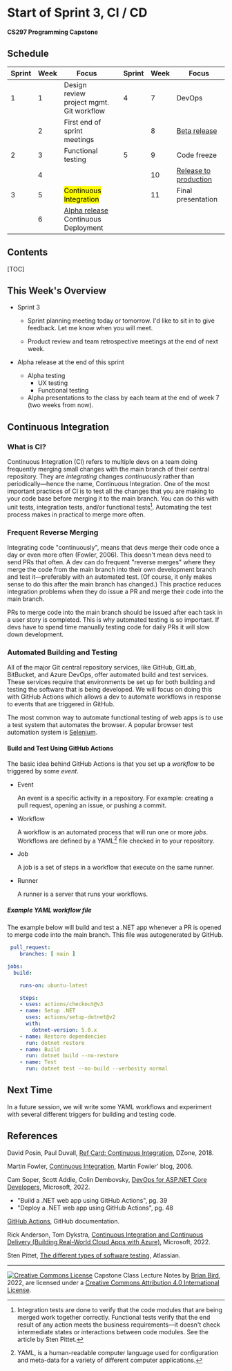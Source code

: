 <h1>Start of Sprint 3, CI / CD</h1>

**CS297 Programming Capstone**



<h2>Schedule</h2>

| Sprint | Week | Focus                                              |      | Sprint | Week | Focus                        |
| ------ | ---- | -------------------------------------------------- | ---- | ------ | ---- | ---------------------------- |
| 1      | 1    | Design review<br />project mgmt.<br />Git workflow |      | 4      | 7    | DevOps                       |
|        | 2    | First end of sprint meetings                       |      |        | 8    | <u>Beta release</u>          |
| 2      | 3    | Functional testing                                 |      | 5      | 9    | Code freeze                  |
|        | 4    |                                                    |      |        | 10   | <u>Release to production</u> |
| 3      | 5    | <mark>Continuous Integration</mark>                |      |        | 11   | Final presentation           |
|        | 6    | <u>Alpha release</u><br />Continuous Deployment    |      |        |      |                              |



<h2>Contents</h2>

[TOC]

## This Week's Overview

- Sprint 3

  - Sprint planning meeting today or tomorrow. I'd like to sit in to give feedback. Let me know when you will meet.

  - Product review and team retrospective meetings at the end of next week.

- Alpha release at the end of this sprint

  - Alpha testing
    - UX testing
    - Functional testing
  - Alpha presentations to the class by each team at the end of week 7 (two weeks from now).



## Continuous Integration

### What is CI?

Continuous Integration (CI) refers to multiple devs on a team doing frequently merging small changes with the main branch of their central repository. They are *integrating* changes *continuously* rather than periodically&mdash;hence the name, Continuous Integration.  One of the most important practices of CI is to test all the changes that you are making to your code base before merging it to the main branch. You can do this with unit tests, integration tests, and/or functional tests[^1]. Automating the test process makes in practical to merge more often.

### Frequent Reverse Merging

Integrating code "continuously", means that devs merge their code once a day or even more often (Fowler, 2006). This doesn't mean devs need to send PRs that often. A dev can do frequent "reverse merges" where they merge the code from the main branch into their own development branch and test it&mdash;preferably with an automated test. (Of course, it only makes sense to do this after the main branch has changed.) This practice reduces integration problems when they do issue a PR and merge their code into the main branch. 

PRs to merge code into the main branch should be issued after each task in a user story is completed. This is why automated testing is so important. If devs have to spend time manually testing code for daily PRs it will slow down development.

### Automated Building and Testing

All of the major Git central repository services, like GitHub, GitLab, BitBucket, and Azure DevOps, offer  automated build and test services. These services require that environments be set up for both building and testing the software that is being developed. We will focus on doing this with GitHub Actions which allows a dev to automate workflows in response to events that are triggered in GitHub.

The most common way to automate functional testing of web apps is to use a test system that automates the browser. A popular browser test automation system is [Selenium](https://www.selenium.dev/).

#### Build and Test Using GitHub Actions

The basic idea behind GitHub Actions is that you set up a *workflow* to be triggered by some *event*.

- 
  Event

  An event is a specific activity in a repository. For example: creating a pull request, opening an issue, or pushing a commit.
  
- Workflow
  
  A workflow is an automated process that will run one or more *jobs*. Workflows are defined by a YAML[^2] file checked in to your repository.
  
- 
  Job

  A job is a set of steps in a workflow that execute on the same runner.
  
- 
  Runner

  A runner is a server that runs your workflows.

##### Example YAML workflow file

The example below will build and test a .NET app whenever a PR is opened to merge code into the main branch. This file was autogenerated by GitHub.

```YAML
 pull_request:
    branches: [ main ]

jobs:
  build:

    runs-on: ubuntu-latest

    steps:
    - uses: actions/checkout@v3
    - name: Setup .NET
      uses: actions/setup-dotnet@v2
      with:
        dotnet-version: 5.0.x
    - name: Restore dependencies
      run: dotnet restore
    - name: Build
      run: dotnet build --no-restore
    - name: Test
      run: dotnet test --no-build --verbosity normal

```



## Next Time

In a future session, we will write some YAML workflows and experiment with several different triggers for building and testing code.



## References

David Posin, Paul Duvall, [Ref Card: Continuous Integration](https://dzone.com/refcardz/continuous-integration), DZone, 2018.

Martin Fowler, [Continuous Integration](https://www.martinfowler.com/articles/continuousIntegration.html), Martin Fowler' blog, 2006.

Cam Soper, Scott Addie, Colin Dembovsky, [DevOps for ASP.NET Core Developers](https://docs.microsoft.com/en-us/dotnet/architecture/devops-for-aspnet-developers/), Microsoft, 2022.

- "Build a .NET web app using GitHub Actions", pg. 39
- "Deploy a .NET web app using GitHub Actions", pg. 48

[GitHub Actions](https://docs.github.com/en/actions), GitHub documentation.

Rick Anderson, Tom Dykstra, [Continuous Integration and Continuous Delivery (Building Real-World Cloud Apps with Azure)](https://docs.microsoft.com/en-us/aspnet/aspnet/overview/developing-apps-with-windows-azure/building-real-world-cloud-apps-with-windows-azure/continuous-integration-and-continuous-delivery), Microsoft, 2022.

Sten Pittet, [The different types of software testing](https://www.atlassian.com/continuous-delivery/software-testing/types-of-software-testing), Atlassian.

[^1]: Integration tests are done to verify that the code modules that are being merged work together correctly. Functional tests verify that the end result of any action meets the business requirements&mdash;it doesn't check intermediate states or interactions between code modules. See the article by Sten Pittet.
[^2]: YAML, is a human-readable computer language used for configuration and meta-data for a variety of different computer applications. 



------

[![Creative Commons License](https://i.creativecommons.org/l/by/4.0/88x31.png)](http://creativecommons.org/licenses/by/4.0/)
Capstone Class Lecture Notes by [Brian Bird](https://profbird.dev), <time>2022</time>, are licensed under a [Creative Commons Attribution 4.0 International License](http://creativecommons.org/licenses/by/4.0/). 